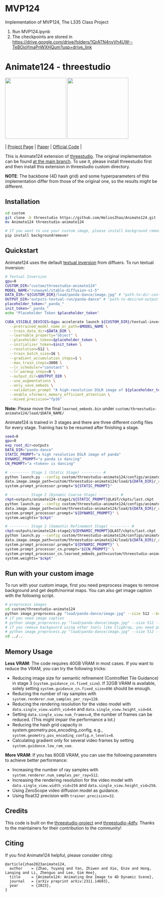 # MVP124
Implementation of MVP124, The L335 Class Project
1. Run MVP124.ipynb
2. The checkpoints are stored in https://drive.google.com/drive/folders/1QrATN4nvVh4UW--TeBOioYmaPnWXHQum?usp=drive_link

# Animate124 - threestudio

<img src="https://github.com/HeliosZhao/Animate124/assets/43061147/a592722c-d03c-47e9-aa08-cf099b4cb440" width="" height="200">
<img src="https://github.com/HeliosZhao/Animate124/assets/43061147/3a103b43-47e0-4da7-a6b6-1abdf42847ee" width="" height="200">

| [Project Page](https://animate124.github.io/) | [Paper](https://arxiv.org/pdf/2311.14603) | [Official Code](https://github.com/HeliosZhao/Animate124) |

This is Animate124 extension of [threestudio](https://github.com/threestudio-project/threestudio). The original implementation can be found [at the main branch](https://github.com/HeliosZhao/Animate124/tree/main). To use it, please install threestudio first and then install this extension in threestudio custom directory.

**NOTE**: The backbone (4D hash grid) and some hyperparameters of this implementation differ from those of the original one, so the results might be different. 

## Installation

```sh
cd custom
git clone -b threestudio https://github.com/HeliosZhao/Animate124.git
mv Animate124 threestudio-animate124

# If you want to use your custom image, please install background remover
pip install backgroundremover
```


## Quickstart

Animate124 uses the default [textual inversion](https://huggingface.co/docs/diffusers/training/text_inversion) from diffuers. To run textual inversion: 

```sh
# Textual Inversion
gpu=0
CUSTOM_DIR="custom/threestudio-animate124"
MODEL_NAME="runwayml/stable-diffusion-v1-5"
DATA_DIR="${CUSTOM_DIR}/load/panda-dance/image.jpg" # "path-to-dir-containing-your-image"
OUTPUT_DIR="outputs-textual-run/panda-dance" # "path-to-desired-output-dir"
placeholder_token="_panda_" 
init_token="_panda_" 
echo "Placeholder Token $placeholder_token"

CUDA_VISIBLE_DEVICES=$gpu accelerate launch ${CUSTOM_DIR}/textual-inversion/textual_inversion.py \
  --pretrained_model_name_or_path=$MODEL_NAME \
  --train_data_dir=$DATA_DIR \
  --learnable_property="object" \
  --placeholder_token=$placeholder_token \
  --initializer_token=$init_token \
  --resolution=512 \
  --train_batch_size=16 \
  --gradient_accumulation_steps=1 \
  --max_train_steps=3000 \
  --lr_scheduler="constant" \
  --lr_warmup_steps=0 \
  --output_dir=$OUTPUT_DIR \
  --use_augmentations \
  --only_save_embeds \
  --validation_prompt "A high-resolution DSLR image of ${placeholder_token}" \
  --enable_xformers_memory_efficient_attention \
  --mixed_precision="fp16"
```
**Note:** Please move the final `learned_embeds.bin` under `custom/threestudio-animate124/load/$DATA_NAME/`

Animate124 is trained in 3 stages and there are three different config files for every stage. Training has to be resumed after finishing a stage. 

```sh
seed=0
gpu=0
exp_root_dir=outputs
DATA_DIR="panda-dance"
STATIC_PROMPT="a high resolution DSLR image of panda"
DYNAMIC_PROMPT="a panda is dancing"
CN_PROMPT="a <token> is dancing"

# --------- Stage 1 (Static Stage) --------- #
python launch.py --config custom/threestudio-animate124/configs/animate124-stage1.yaml --train --gpu $gpu \
data.image.image_path=custom/threestudio-animate124/load/${DATA_DIR}/_rgba.png \
system.prompt_processor.prompt="${STATIC_PROMPT}"

# --------- Stage 2 (Dynamic Coarse Stage) --------- #
ckpt=outputs/animate124-stage1/${STATIC_PROMPT}@LAST/ckpts/last.ckpt
python launch.py --config custom/threestudio-animate124/configs/animate124-stage2-ms.yaml --train --gpu $gpu \
data.image.image_path=custom/threestudio-animate124/load/${DATA_DIR}/_rgba.png \
system.prompt_processor.prompt="${DYNAMIC_PROMPT}" \
system.weights="$ckpt"

# --------- Stage 2 (Semantic Refinement Stage) --------- #
ckpt=outputs/animate124-stage2/${DYNAMIC_PROMPT}@LAST/ckpts/last.ckpt
python launch.py --config custom/threestudio-animate124/configs/animate124-stage3-ms.yaml --train --gpu $gpu \
data.image.image_path=custom/threestudio-animate124/load/${DATA_DIR}/_rgba.png \
system.prompt_processor.prompt="${DYNAMIC_PROMPT}" \
system.prompt_processor_cn.prompt="${CN_PROMPT}" \
system.prompt_processor_cn.learned_embeds_path=custom/threestudio-animate124/load/${DATA_DIR}/learned_embeds.bin \
system.weights="$ckpt"

```
## Run with your custom image
To run with your custom image, first you need preprocess images to remove background and get depth/normal maps. You can also get image caption with the following script.
```sh
# preprocess images
cd custom/threestudio-animate124
python image_preprocess.py "load/panda-dance/image.jpg" --size 512 --border_ratio 0.0
# if you need image caption
# python image_preprocess.py "load/panda-dance/image.jpg" --size 512 --border_ratio 0.0 --need_caption
# if you remove backgounrd using other tools like ClipDrop, you need put the processed image to "load/panda-dance/_rgba.png" and add option use_existing_background
# python image_preprocess.py "load/panda-dance/image.jpg" --size 512 --border_ratio 0.0 --use_existing_background
cd ../..
```


## Memory Usage
**Less VRAM**: The code requires 40GB VRAM in most cases. If you want to reduce the VRAM, you can try the following tricks:
- Reducing image size for semantic refinement (ControlNet Tile Guidance) in stage 3 (`system.guidance_cn.fixed_size`). If 32GB VRAM is available, solely setting `system.guidance_cn.fixed_size=896` should be enough.
- Reducing the number of ray samples with `system.renderer.num_samples_per_ray=128`.
- Reducing the rendering resolution for the video model with `data.single_view.width_vid=64` and `data.single_view.height_vid=64`.
- Setting `data.single_view.num_frames=8`, the number of frames can be reduced. (This might impair the performance a lot.)
- Reducing the hash grid capacity in system.geometry.pos_encoding_config, e.g., `system.geometry.pos_encoding_config.n_levels=8`. 
- Calculating gradient only for several video frames by setting `system.guidance.low_ram_vae`.


**More VRAM**: If you has 80GB VRAM, you can use the following parameters to achieve better performance: 
- Increasing the number of ray samples with `system.renderer.num_samples_per_ray=512`.
- Increasing the rendering resolution for the video model with `data.single_view.width_vid=256` and `data.single_view.height_vid=256`.
- Using ZeroScope video diffusion model as guidance. 
- Using float32 precision with `trainer.precision=32`.

## Credits
This code is built on the [threestudio-project](https://github.com/threestudio-project/threestudio) and [threestudio-4dfy](https://github.com/DSaurus/threestudio-4dfy). Thanks to the maintainers for their contribution to the community!

## Citing
If you find Animate124 helpful, please consider citing:

```
@article{zhao2023animate124,
  author    = {Zhao, Yuyang and Yan, Zhiwen and Xie, Enze and Hong, Lanqing and Li, Zhenguo and Lee, Gim Hee},
  title     = {Animate124: Animating One Image to 4D Dynamic Scene},
  journal   = {arXiv preprint arXiv:2311.14603},
  year      = {2023},
}
```
